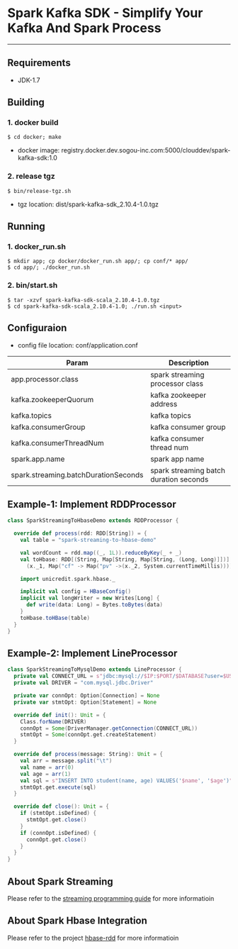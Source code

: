 # Spark Kafka SDK - Simplify Your Kafka And Spark Process

---


## Requirements

* JDK-1.7

## Building


### 1. docker build

```
$ cd docker; make
```

* docker image: registry.docker.dev.sogou-inc.com:5000/clouddev/spark-kafka-sdk:1.0

### 2. release tgz

```
$ bin/release-tgz.sh
```

* tgz location: dist/spark-kafka-sdk_2.10.4-1.0.tgz


## Running

### 1. docker_run.sh

```
$ mkdir app; cp docker/docker_run.sh app/; cp conf/* app/
$ cd app/; ./docker_run.sh
```

### 2. bin/start.sh

```
$ tar -xzvf spark-kafka-sdk-scala_2.10.4-1.0.tgz
$ cd spark-kafka-sdk-scala_2.10.4-1.0; ./run.sh <input>
```

## Configuraion

* config file location: conf/application.conf

| Param | Description |
| ------------ | ----------- |
| app.processor.class | spark streaming processor class |
| kafka.zookeeperQuorum | kafka zookeeper address |
| kafka.topics | kafka topics |
| kafka.consumerGroup | kafka consumer group |
| kafka.consumerThreadNum | kafka consumer thread num |
| spark.app.name | spark app name |
| spark.streaming.batchDurationSeconds | spark streaming batch duration seconds |


## Example-1: Implement RDDProcessor

```scala
class SparkStreamingToHbaseDemo extends RDDProcessor {

  override def process(rdd: RDD[String]) = {
    val table = "spark-streaming-to-hbase-demo"

    val wordCount = rdd.map((_, 1L)).reduceByKey(_ + _)
    val toHbase: RDD[(String, Map[String, Map[String, (Long, Long)]])] = wordCount.map(x =>
      (x._1, Map("cf" -> Map("pv" ->(x._2, System.currentTimeMillis)))))

    import unicredit.spark.hbase._

    implicit val config = HBaseConfig()
    implicit val longWriter = new Writes[Long] {
      def write(data: Long) = Bytes.toBytes(data)
    }
    toHbase.toHBase(table)
  }
}
```

## Example-2: Implement LineProcessor

```scala
class SparkStreamingToMysqlDemo extends LineProcessor {
  private val CONNECT_URL = s"jdbc:mysql://$IP:$PORT/$DATABASE?user=$USERNAME&password=$PASSWORD"
  private val DRIVER = "com.mysql.jdbc.Driver"

  private var connOpt: Option[Connection] = None
  private var stmtOpt: Option[Statement] = None

  override def init(): Unit = {
    Class.forName(DRIVER)
    connOpt = Some(DriverManager.getConnection(CONNECT_URL))
    stmtOpt = Some(connOpt.get.createStatement)
  }

  override def process(message: String): Unit = {
    val arr = message.split("\t")
    val name = arr(0)
    val age = arr(1)
    val sql = s"INSERT INTO student(name, age) VALUES('$name', '$age')"
    stmtOpt.get.execute(sql)
  }

  override def close(): Unit = {
    if (stmtOpt.isDefined) {
      stmtOpt.get.close()
    }
    if (connOpt.isDefined) {
      connOpt.get.close()
    }
  }
}
```

## About Spark Streaming

Please refer to the [streaming programming guide](http://spark.apache.org/docs/latest/streaming-programming-guide.html) for more informatioin

## About Spark Hbase Integration

Please refer to the project [hbase-rdd](http://gitlab.dev.sogou-inc.com/sogou-spark/hbase-rdd) for more informatioin